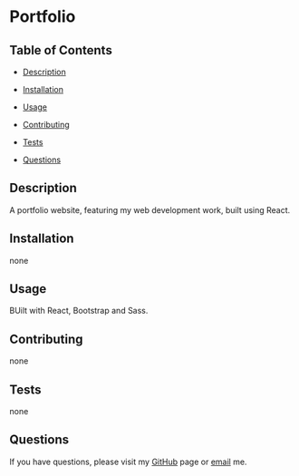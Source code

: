 
# Portfolio


## Table of Contents
* [Description](#description)
* [Installation](#installation)
* [Usage](#usage)
* [Contributing](#contributing)
* [Tests](#tests)

* [Questions](#questions)
  
## Description
A portfolio website, featuring my web development work, built using React.
## Installation
none
## Usage
BUilt with React, Bootstrap and Sass.
## Contributing
none
## Tests 
none


## Questions
If you have questions, please visit my [GitHub](http://github.com/e-p-n) page or [email](mailto:eric.n@me.com?subject=Question%20regarding%20Portfolio) me.
  
